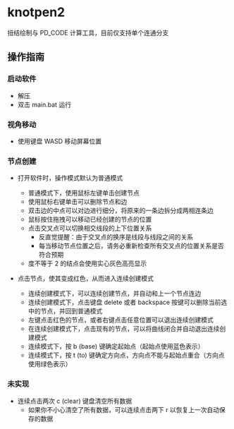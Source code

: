 # knotpen2
扭结绘制与 PD_CODE 计算工具，目前仅支持单个连通分支

## 操作指南

### 启动软件
- 解压
- 双击 main.bat 运行

### 视角移动

- 使用键盘 WASD 移动屏幕位置

### 节点创建

- 打开软件时，操作模式默认为普通模式
  - 普通模式下，使用鼠标左键单击创建节点
  - 使用鼠标右键单击可以删除节点和边
  - 双击边的中点可以对边进行细分，将原来的一条边拆分成两相连条边
  - 鼠标按住拖拽可以移动已经创建的节点的位置
  - 点击交叉点可以切换相交线段的上下位置关系
    - 反直觉提醒：由于交叉点的换序是线段与线段之间的关系
    - 每当移动节点位置之后，请务必重新检查所有交叉点的位置关系是否符合预期
  - 度不等于 2 的结点会使用实心灰色高亮显示


- 点击节点，使其变成红色，从而进入连续创建模式
  - 连续创建模式下，可以连续创建节点，并自动和上一个节点连边
  - 连续创建模式下，点击键盘 delete 或者 backspace 按键可以删除当前选中的节点，并回到普通模式
  - 左键点击红色的节点，或者右键点击任意位置可以退出连续创建模式
  - 在连续创建模式下，点击现有的节点，可以将曲线闭合并自动退出连续创建模式
  - 连续模式下，按 b (base) 键确定起始点（起始点使用蓝色表示）
  - 连续模式下，按 t (to) 键确定方向点，方向点不能与起始点重合（方向点使用绿色表示）

### 未实现

- 连续点击两次 c (clear) 键盘清空所有数据
  - 如果你不小心清空了所有数据，可以连续点击两下 r 以恢复上一次自动保存的数据
